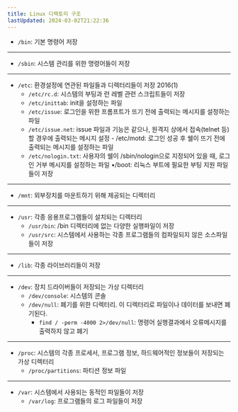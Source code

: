 ```yaml
---
title: Linux 디렉토리 구조
lastUpdated: 2024-03-02T21:22:36
---
```


- `/bin`: 기본 명령어 저장

---

- `/sbin`: 시스템 관리를 위한 명령어들이 저장

---

- `/etc`: 환경설정에 연관된 파일들과 디렉터리들이 저장 2016(1)
  - `/etc/rc.d`: 시스템의 부팅과 런 레벨 관련 스크립트들이 저장
  - `/etc/inittab`: init을 설정하는 파일
  - `/etc/issue`: 로그인을 위한 프롬프트가 뜨기 전에 출력되는 메시지를 설정하는 파일
  - `/etc/issue.net`: issue 파일과 기능은 같으나, 원격지 상에서 접속(telnet 등)할 경우에 출력되는 메시지 설정 - /etc/motd: 로그인 성공 후 쉘이 뜨기 전에 출력되는 메시지를 설정하는 파일
  - `/etc/nologin.txt`: 사용자의 쉘이 /sbin/nologin으로 지정되어 있을 때, 로그인 거부 메시지를 설정하는 파일 •/boot: 리눅스 부트에 필요한 부팅 지원 파일들이 저장

---

- `/mnt`: 외부장치를 마운트하기 위해 제공되는 디렉터리

---

- `/usr`: 각종 응용프로그램들이 설치되는 디렉터리
  - `/usr/bin`: /bin 디렉터리에 없는 다양한 실행파일이 저장
  - `/usr/src`: 시스템에서 사용하는 각종 프로그램들의 컴파일되지 않은 소스파일들이 저장

---

- `/lib`: 각종 라이브러리들이 저장

---

- `/dev`: 장치 드라이버들이 저장되는 가상 디렉터리
  - `/dev/console`: 시스템의 콘솔
  - `/dev/null`: 폐기를 위한 디렉터리. 이 디렉터리로 파일이나 데이터를 보내면 폐기된다.
    - `find / -perm -4000 2>/dev/null`: 명령어 실행결과에서 오류메시지를 출력하지 않고 폐기

---

- `/proc`: 시스템의 각종 프로세서, 프로그램 정보, 하드웨어적인 정보들이 저장되는 가상 디렉터리
  - `/proc/partitions`: 파티션 정보 파일

---

- `/var`: 시스템에서 사용되는 동적인 파일들이 저장
  - `/var/log`: 프로그램들의 로그 파일들이 저장
